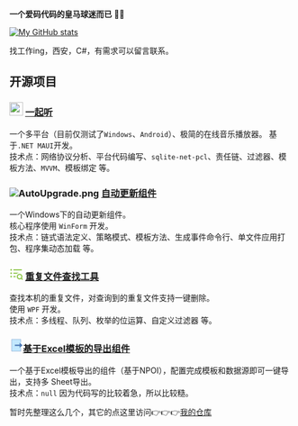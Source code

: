 **一个爱码代码的皇马球迷而已** :dog::dog:  

[![My GitHub stats](https://github-readme-stats.vercel.app/api?username=JiuLing-zhang&theme=dark&count_private=true)](https://github.com/anuraghazra/github-readme-stats)  

找工作ing，西安，C#，有需求可以留言联系。

## 开源项目
### <img src="https://github.com/JiuLing-zhang/ListenTogether/raw/main/docs/resources/images/logo.svg" width="24px" height="24px"> [一起听](https://github.com/JiuLing-zhang/ListenTogether)  
一个多平台（目前仅测试了`Windows`、`Android`）、极简的在线音乐播放器。 
基于`.NET MAUI`开发。  
技术点：网络协议分析、平台代码编写、`sqlite-net-pcl`、责任链、过滤器、模板方法、`MVVM`、模板绑定 等。  

### ![AutoUpgrade.png](https://github.com/JiuLing-zhang/JiuLing.AutoUpgrade/raw/main/docs/resources/images/icon.png) [自动更新组件](https://github.com/JiuLing-zhang/JiuLing.AutoUpgrade)  
一个Windows下的自动更新组件。  
核心程序使用 `WinForm` 开发。  
技术点：链式语法定义、策略模式、模板方法、生成事件命令行、单文件应用打包、程序集动态加载 等。  

### ![FindDuplicateFiles.png](https://github.com/JiuLing-zhang/FindDuplicateFiles/raw/main/docs/resources/images/icon.png) [重复文件查找工具](https://github.com/JiuLing-zhang/FindDuplicateFiles)  
查找本机的重复文件，对查询到的重复文件支持一键删除。  
使用 `WPF` 开发。    
技术点：多线程、队列、枚举的位运算、自定义过滤器 等。  

### ![ExcelExport.png](https://github.com/JiuLing-zhang/JiuLing.ExcelExport/raw/main/docs/resources/images/icon.png)[基于Excel模板的导出组件](https://github.com/JiuLing-zhang/JiuLing.ExcelExport)  
一个基于Excel模板导出的组件（基于NPOI），配置完成模板和数据源即可一键导出，支持多 Sheet导出。  
技术点：`null` 因为代码写的比较着急，所以比较糙。  

暂时先整理这么几个，其它的点这里访问👉👉👉[我的仓库](https://github.com/JiuLing-zhang?tab=repositories)  
